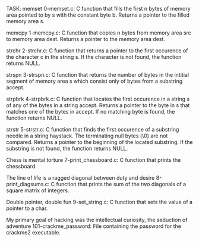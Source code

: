 TASK:
memset 0-memset.c: C function that fills the first n bytes of memory area pointed to by s with the constant byte b. Returns a pointer to the filled memory area s.

memcpy 1-memcpy.c: C function that copies n bytes from memory area src to memory area dest. Returns a pointer to the memory area dest.

strchr 2-strchr.c: C function that returns a pointer to the first occurence of the character c in the string s. If the character is not found, the function returns NULL.

strspn 3-strspn.c: C function that returns the number of bytes in the intitial segment of memory area s which consist only of bytes from a substring accept.

strpbrk 4-strpbrk.c: C function that locates the first occurence in a string s of any of the bytes in a string accept. Returns a pointer to the byte in s that matches one of the bytes in accept. If no matching byte is found, the function returns NULL.

strstr 5-strstr.c: C function that finds the first occurence of a substring needle in a string haystack. The terminating null bytes (\0) are not compared. Returns a pointer to the beginning of the located substring. If the substring is not found, the function returns NULL.

Chess is mental torture 7-print_chessboard.c: C function that prints the chessboard.

The line of life is a ragged diagonal between duty and desire 8-print_diagsums.c: C function that prints the sum of the two diagonals of a square matrix of integers.

Double pointer, double fun 9-set_string.c: C function that sets the value of a pointer to a char.

My primary goal of hacking was the intellectual curiosity, the seduction of adventure 101-crackme_password: File containing the password for the crackme2 executable.
